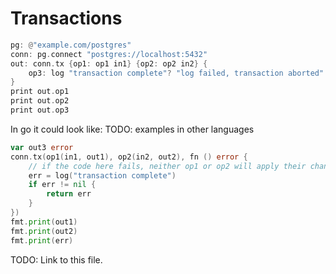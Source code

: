 # Transactions

```rust
pg: @"example.com/postgres"
conn: pg.connect "postgres://localhost:5432"
out: conn.tx {op1: op1 in1} {op2: op2 in2} {
    op3: log "transaction complete"? "log failed, transaction aborted"!
}
print out.op1
print out.op2
print out.op3
```

In go it could look like: TODO: examples in other languages
```go
var out3 error
conn.tx(op1(in1, out1), op2(in2, out2), fn () error {
    // if the code here fails, neither op1 or op2 will apply their changes
    err = log("transaction complete")
    if err != nil {
        return err   
    }
})
fmt.print(out1)
fmt.print(out2)
fmt.print(err)
```

TODO: Link to this file.


